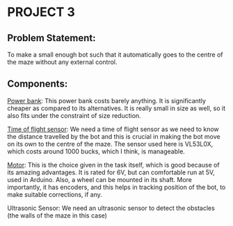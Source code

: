 # PROJECT 3

## Problem Statement:
To make a small enough bot such that it automatically goes to the centre of the maze without any external control.

## Components:

[Power bank](https://robu.in/product/5v-step-power-module-lithium-battery-charging-protection-board-usb-diy-charger-134n3p/?gclid=EAIaIQobChMInLPWmb646QIVSNiWCh1eAAcAEAYYASABEgLELfD_BwE):
This power bank costs barely anything. It is significantly cheaper as compared to its alternatives. It is really small in size as well, so it also fits under the constraint of size reduction.

[Time of flight sensor](https://learn.adafruit.com/adafruit-vl53l0x-micro-lidar-distance-sensor-breakout/arduino-code):
We need a time of flight sensor as we need to know the distance travelled by the bot and this is crucial in making the bot move on its own to the centre of the maze. The sensor used here is VL53L0X, which costs around 1000 bucks, which I think, is manageable.

[Motor](https://robu.in/product/n20-6v-100rpm-micro-metal-gear-motor-with-encoder/):
This is the choice given in the task itself, which is good because of its amazing advantages. It is rated for 6V, but can comfortable run at 5V, used in Arduino. Also, a wheel can be mounted in its shaft. More importantly, it has encoders, and this helps in tracking position of the bot, to make suitable corrections, if any.

Ultrasonic Sensor: We need an ultrasonic sensor to detect the obstacles (the walls of the maze in this case)
